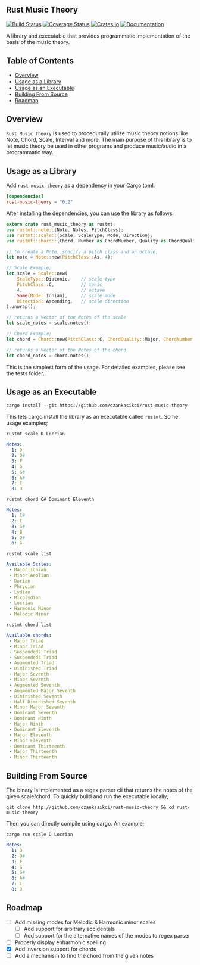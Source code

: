 ## Rust Music Theory

[![Build Status](https://travis-ci.com/ozankasikci/rust-music-theory.svg?branch=master)](https://travis-ci.com/ozankasikci/rust-music-theory)
[![Coverage Status](https://coveralls.io/repos/github/ozankasikci/rust-music-theory/badge.svg?branch=master)](https://coveralls.io/github/ozankasikci/rust-music-theory?branch=master)
[![Crates.io](https://img.shields.io/crates/v/rust-music-theory.svg?style=flat-square)](https://crates.io/crates/rust-music-theory)
[![Documentation](https://docs.rs/rust-music-theory/badge.svg)](https://docs.rs/rust-music-theory)

A library and executable that provides programmatic implementation of the basis of the music theory.
## Table of Contents

- [Overview](#overview)
- [Usage as a Library](#usage-as-a-library)
- [Usage as an Executable](#usage-as-an-executable)
- [Building From Source](#building-from-source)
- [Roadmap](#roadmap)

## Overview

`Rust Music Theory` is used to procedurally utilize music theory notions like Note, Chord, Scale,
Interval and more. The main purpose of this library is to let music theory be used in other programs and produce music/audio in a programmatic way.

## Usage as a Library
Add `rust-music-theory` as a dependency in your Cargo.toml.
```toml
[dependencies]
rust-music-theory = "0.2"
```

After installing the dependencies, you can use the library as follows.
```rust
extern crate rust_music_theory as rustmt;
use rustmt::note::{Note, Notes, PitchClass};
use rustmt::scale::{Scale, ScaleType, Mode, Direction};
use rustmt::chord::{Chord, Number as ChordNumber, Quality as ChordQuality};

// to create a Note, specify a pitch class and an octave;
let note = Note::new(PitchClass::As, 4);

// Scale Example;
let scale = Scale::new(
    ScaleType::Diatonic,    // scale type
    PitchClass::C,          // tonic
    4,                      // octave
    Some(Mode::Ionian),     // scale mode
    Direction::Ascending,   // scale direction
).unwrap();

// returns a Vector of the Notes of the scale
let scale_notes = scale.notes();

// Chord Example;
let chord = Chord::new(PitchClass::C, ChordQuality::Major, ChordNumber::Triad);

// returns a Vector of the Notes of the chord
let chord_notes = chord.notes();

```

This is the simplest form of the usage. For detailed examples, please see the tests folder.

## Usage as an Executable

`cargo install --git https://github.com/ozankasikci/rust-music-theory`

This lets cargo install the library as an executable called `rustmt`. Some usage examples;

`rustmt scale D Locrian`
```yaml
Notes:
  1: D
  2: D#
  3: F
  4: G
  5: G#
  6: A#
  7: C
  8: D
```
`rustmt chord C# Dominant Eleventh`
```yaml
Notes:
  1: C#
  2: F
  3: G#
  4: B
  5: D#
  6: G
```

`rustmt scale list`
```yaml
Available Scales:
 - Major|Ionian
 - Minor|Aeolian
 - Dorian
 - Phrygian
 - Lydian
 - Mixolydian
 - Locrian
 - Harmonic Minor
 - Melodic Minor
```


`rustmt chord list`
```yaml
Available chords:
 - Major Triad
 - Minor Triad
 - Suspended2 Triad
 - Suspended4 Triad
 - Augmented Triad
 - Diminished Triad
 - Major Seventh
 - Minor Seventh
 - Augmented Seventh
 - Augmented Major Seventh
 - Diminished Seventh
 - Half Diminished Seventh
 - Minor Major Seventh
 - Dominant Seventh
 - Dominant Ninth
 - Major Ninth
 - Dominant Eleventh
 - Major Eleventh
 - Minor Eleventh
 - Dominant Thirteenth
 - Major Thirteenth
 - Minor Thirteenth
```

## Building From Source

The binary is implemented as a regex parser cli that returns the notes of the given scale/chord.
To quickly build and run the executable locally;

`git clone http://github.com/ozankasikci/rust-music-theory && cd rust-music-theory`

Then you can directly compile using cargo. An example;

`cargo run scale D Locrian`
```yaml
Notes:
  1: D
  2: D#
  3: F
  4: G
  5: G#
  6: A#
  7: C
  8: D
```

[1]: https://en.wikipedia.org/wiki/Cadence
## Roadmap
- [ ] Add missing modes for Melodic & Harmonic minor scales
    - [ ] Add support for arbitrary accidentals
    - [ ] Add support for the alternative names of the modes to regex parser
- [ ] Properly display enharmonic spelling
- [x] Add inversion support for chords
- [ ] Add a mechanism to find the chord from the given notes
